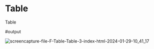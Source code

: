 # Table
 Table

#output

![screencapture-file-F-Table-Table-3-index-html-2024-01-29-10_41_17](https://github.com/Anuj5604/Table/assets/155800082/cbef584a-bff5-4b8f-a75a-7aa26d2a208e)
